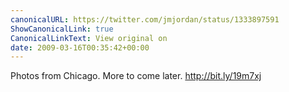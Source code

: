 ```yaml
---
canonicalURL: https://twitter.com/jmjordan/status/1333897591
ShowCanonicalLink: true
CanonicalLinkText: View original on
date: 2009-03-16T00:35:42+00:00
---
```

Photos from Chicago. More to come later. http://bit.ly/19m7xj